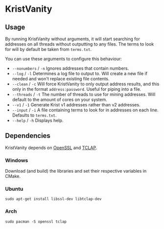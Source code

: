 # KristVanity

## Usage
By running KristVanity without arguments, it will start searching for addresses on all threads without outputting to any files. The terms to look for will by default be taken from `terms.txt`.  

You can use these arguments to configure this behaviour:
* `--nonumbers` / `-n` Ignores addresses that contain numbers.
* `--log` / `-l` Determines a log file to output to. Will create a new file if needed and won't replace existing file contents.
* `--clean` / `-c` Will force KristVanity to only output address results, and this only in the format `address:password`. Useful for piping into a file.
* `--threads` / `-t` The number of threads to use for mining addresses. Will default to the amount of cores on your system.
* `--v1` / `-1` Generate Krist v1 addresses rather than v2 addresses.
* `--input` / `-i` A file containing terms to look for in addresses on each line. Defaults to `terms.txt`.
* `--help` / `-h` Displays help.

## Dependencies
KristVanity depends on [OpenSSL](https://www.openssl.org/) and [TCLAP](http://tclap.sourceforge.net/).

### Windows
Download (and build) the libraries and set their respective variables in CMake.

### Ubuntu
```
sudo apt-get install libssl-dev libtclap-dev
```

### Arch
```
sudo pacman -S openssl tclap
```
